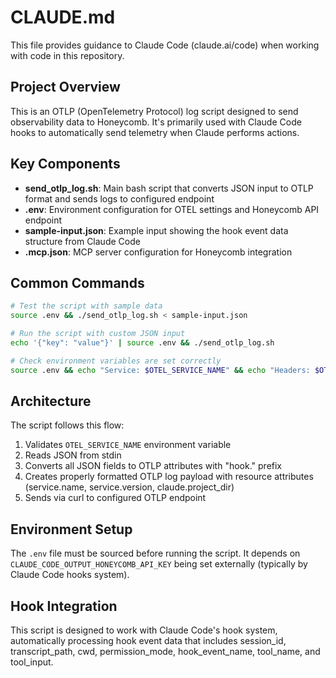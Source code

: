 # CLAUDE.md

This file provides guidance to Claude Code (claude.ai/code) when working with code in this repository.

## Project Overview

This is an OTLP (OpenTelemetry Protocol) log script designed to send observability data to Honeycomb. It's primarily used with Claude Code hooks to automatically send telemetry when Claude performs actions.

## Key Components

- **send_otlp_log.sh**: Main bash script that converts JSON input to OTLP format and sends logs to configured endpoint
- **.env**: Environment configuration for OTEL settings and Honeycomb API endpoint
- **sample-input.json**: Example input showing the hook event data structure from Claude Code
- **.mcp.json**: MCP server configuration for Honeycomb integration

## Common Commands

```bash
# Test the script with sample data
source .env && ./send_otlp_log.sh < sample-input.json

# Run the script with custom JSON input
echo '{"key": "value"}' | source .env && ./send_otlp_log.sh

# Check environment variables are set correctly
source .env && echo "Service: $OTEL_SERVICE_NAME" && echo "Headers: $OTEL_EXPORTER_OTLP_HEADERS"
```

## Architecture

The script follows this flow:
1. Validates `OTEL_SERVICE_NAME` environment variable
2. Reads JSON from stdin
3. Converts all JSON fields to OTLP attributes with "hook." prefix
4. Creates properly formatted OTLP log payload with resource attributes (service.name, service.version, claude.project_dir)
5. Sends via curl to configured OTLP endpoint

## Environment Setup

The `.env` file must be sourced before running the script. It depends on `CLAUDE_CODE_OUTPUT_HONEYCOMB_API_KEY` being set externally (typically by Claude Code hooks system).

## Hook Integration

This script is designed to work with Claude Code's hook system, automatically processing hook event data that includes session_id, transcript_path, cwd, permission_mode, hook_event_name, tool_name, and tool_input.